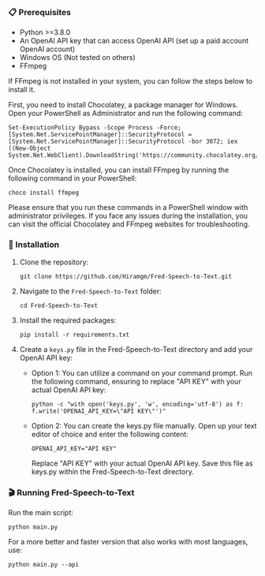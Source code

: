 
### 📋 Prerequisites

- Python >=3.8.0
- An OpenAI API key that can access OpenAI API (set up a paid account OpenAI account)
- Windows OS (Not tested on others)
- FFmpeg 

If FFmpeg is not installed in your system, you can follow the steps below to install it.

First, you need to install Chocolatey, a package manager for Windows. Open your PowerShell as Administrator and run the following command:
```
Set-ExecutionPolicy Bypass -Scope Process -Force; [System.Net.ServicePointManager]::SecurityProtocol = [System.Net.ServicePointManager]::SecurityProtocol -bor 3072; iex ((New-Object System.Net.WebClient).DownloadString('https://community.chocolatey.org/install.ps1'))
```
Once Chocolatey is installed, you can install FFmpeg by running the following command in your PowerShell:
```
choco install ffmpeg
```
Please ensure that you run these commands in a PowerShell window with administrator privileges. If you face any issues during the installation, you can visit the official Chocolatey and FFmpeg websites for troubleshooting.

### 🔧 Installation

1. Clone the repository:

   ```
   git clone https://github.com/Hiramgm/Fred-Speech-to-Text.git
   ```

2. Navigate to the `Fred-Speech-to-Text` folder:

   ```
   cd Fred-Speech-to-Text
   ```

3. Install the required packages:

   ```
   pip install -r requirements.txt
   ```
   
4. Create a `keys.py` file in the Fred-Speech-to-Text directory and add your OpenAI API key:

   - Option 1: You can utilize a command on your command prompt. Run the following command, ensuring to replace "API KEY" with your actual OpenAI API key:

      ```
      python -c "with open('keys.py', 'w', encoding='utf-8') as f: f.write('OPENAI_API_KEY=\"API KEY\"')"
      ```

   - Option 2: You can create the keys.py file manually. Open up your text editor of choice and enter the following content:
   
      ```
      OPENAI_API_KEY="API KEY"
      ```
      Replace "API KEY" with your actual OpenAI API key. Save this file as keys.py within the Fred-Speech-to-Text directory.

### 🎬 Running Fred-Speech-to-Text

Run the main script:

```
python main.py
```

For a more better and faster version that also works with most languages, use:

```
python main.py --api
```




